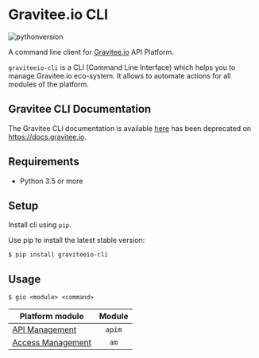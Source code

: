 # Gravitee.io CLI

![pythonversion](https://img.shields.io/badge/python-3-brightgreen.svg?logo=Python&style=for-the-badge)

A command line client for [Gravitee.io](https://gravitee.io/) API Platform.

``graviteeio-cli`` is a CLI (Command Line Interface) which helps you to manage Gravitee.io eco-system.
It allows to automate actions for all modules of the platform.

## Gravitee CLI Documentation

The Gravitee CLI documentation is available [here](/docs) has been deprecated on https://docs.gravitee.io.

## Requirements

* Python 3.5 or more

## Setup


Install cli using `pip`.

Use pip to install the latest stable version:

```console
$ pip install graviteeio-cli
```

## Usage

```console
$ gio <module> <command>
```

| Platform module                              | Module           |
| -------------------------------------------- |:----------------:|
| [API Management](https://docs.gravitee.io/cli/reference/am/cli_am_overview.html)      | `apim`           |
| [Access Management](https://docs.gravitee.io/cli/reference/apim/cli_apim_overview.html)     | `am`             |

